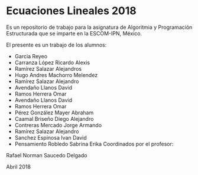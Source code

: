 # Ecuaciones Lineales 2018

Es un repositorio de trabajo para la asignatura de 
Algoritmia y Programación Estructurada 
que se imparte en la ESCOM-IPN, México.

El presente es un trabajo de los alumnos:
* Garcia Reyeo
* Carranza López Ricardo Alexis 
* Ramírez Salazar Alejandros
* Hugo Andres Machorro Melendez
* Ramírez Salazar Alejandro  
* Avendaño Llanos David
* Ramos Herrera Omar
* Avendaño Llanos David
* Ramos Herrera Omar  
* Pérez González Mayer Abraham
* Caamal Briseño Diego Alejandro
* Contreras Mercado Jorge Armando
* Ramírez Salazar Alejandro 
* Sanchez Espinosa Ivan David
* Pensamiento Robledo Sabrina Erika
Coordinados por el profesor:

Rafael Norman Saucedo Delgado

Abril 2018

